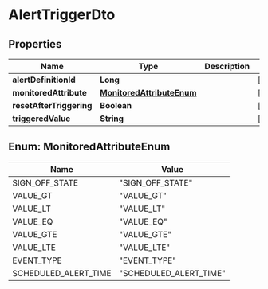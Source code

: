 
# AlertTriggerDto

## Properties
Name | Type | Description | Notes
------------ | ------------- | ------------- | -------------
**alertDefinitionId** | **Long** |  |  [optional]
**monitoredAttribute** | [**MonitoredAttributeEnum**](#MonitoredAttributeEnum) |  |  [optional]
**resetAfterTriggering** | **Boolean** |  |  [optional]
**triggeredValue** | **String** |  |  [optional]


<a name="MonitoredAttributeEnum"></a>
## Enum: MonitoredAttributeEnum
Name | Value
---- | -----
SIGN_OFF_STATE | &quot;SIGN_OFF_STATE&quot;
VALUE_GT | &quot;VALUE_GT&quot;
VALUE_LT | &quot;VALUE_LT&quot;
VALUE_EQ | &quot;VALUE_EQ&quot;
VALUE_GTE | &quot;VALUE_GTE&quot;
VALUE_LTE | &quot;VALUE_LTE&quot;
EVENT_TYPE | &quot;EVENT_TYPE&quot;
SCHEDULED_ALERT_TIME | &quot;SCHEDULED_ALERT_TIME&quot;



